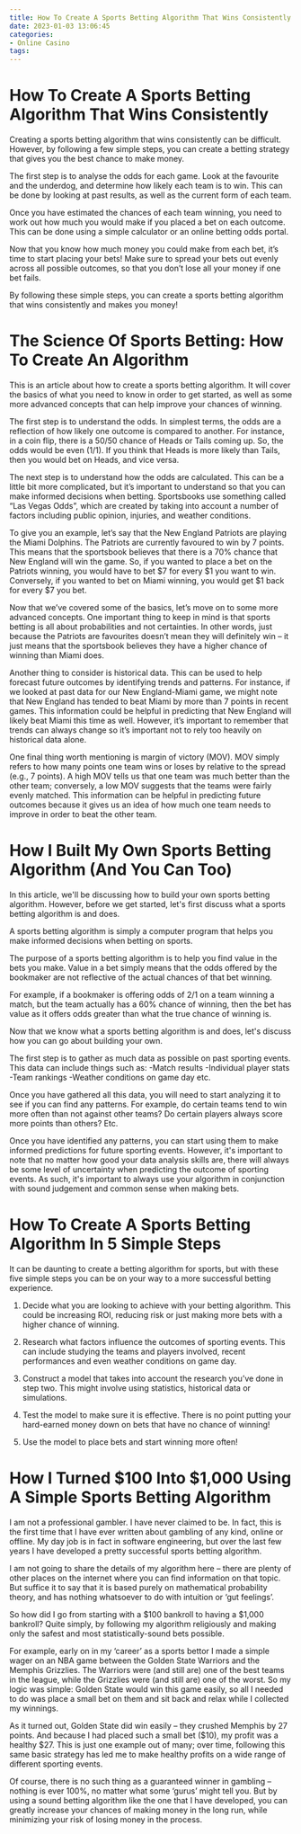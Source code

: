 ```yaml
---
title: How To Create A Sports Betting Algorithm That Wins Consistently 
date: 2023-01-03 13:06:45
categories:
- Online Casino
tags:
---
```



#  How To Create A Sports Betting Algorithm That Wins Consistently 

Creating a sports betting algorithm that wins consistently can be difficult. However, by following a few simple steps, you can create a betting strategy that gives you the best chance to make money.

The first step is to analyse the odds for each game. Look at the favourite and the underdog, and determine how likely each team is to win. This can be done by looking at past results, as well as the current form of each team.

Once you have estimated the chances of each team winning, you need to work out how much you would make if you placed a bet on each outcome. This can be done using a simple calculator or an online betting odds portal.

Now that you know how much money you could make from each bet, it’s time to start placing your bets! Make sure to spread your bets out evenly across all possible outcomes, so that you don’t lose all your money if one bet fails.

By following these simple steps, you can create a sports betting algorithm that wins consistently and makes you money!

#  The Science Of Sports Betting: How To Create An Algorithm 

This is an article about how to create a sports betting algorithm. It will cover the basics of what you need to know in order to get started, as well as some more advanced concepts that can help improve your chances of winning.

The first step is to understand the odds. In simplest terms, the odds are a reflection of how likely one outcome is compared to another. For instance, in a coin flip, there is a 50/50 chance of Heads or Tails coming up. So, the odds would be even (1/1). If you think that Heads is more likely than Tails, then you would bet on Heads, and vice versa.

The next step is to understand how the odds are calculated. This can be a little bit more complicated, but it’s important to understand so that you can make informed decisions when betting. Sportsbooks use something called “Las Vegas Odds”, which are created by taking into account a number of factors including public opinion, injuries, and weather conditions.

To give you an example, let’s say that the New England Patriots are playing the Miami Dolphins. The Patriots are currently favoured to win by 7 points. This means that the sportsbook believes that there is a 70% chance that New England will win the game. So, if you wanted to place a bet on the Patriots winning, you would have to bet $7 for every $1 you want to win. Conversely, if you wanted to bet on Miami winning, you would get $1 back for every $7 you bet.

Now that we’ve covered some of the basics, let’s move on to some more advanced concepts. One important thing to keep in mind is that sports betting is all about probabilities and not certainties. In other words, just because the Patriots are favourites doesn’t mean they will definitely win – it just means that the sportsbook believes they have a higher chance of winning than Miami does.

Another thing to consider is historical data. This can be used to help forecast future outcomes by identifying trends and patterns. For instance, if we looked at past data for our New England-Miami game, we might note that New England has tended to beat Miami by more than 7 points in recent games. This information could be helpful in predicting that New England will likely beat Miami this time as well. However, it’s important to remember that trends can always change so it’s important not to rely too heavily on historical data alone.

One final thing worth mentioning is margin of victory (MOV). MOV simply refers to how many points one team wins or loses by relative to the spread (e.g., 7 points). A high MOV tells us that one team was much better than the other team; conversely, a low MOV suggests that the teams were fairly evenly matched. This information can be helpful in predicting future outcomes because it gives us an idea of how much one team needs to improve in order to beat the other team.

#  How I Built My Own Sports Betting Algorithm (And You Can Too) 

In this article, we'll be discussing how to build your own sports betting algorithm. 
However, before we get started, let's first discuss what a sports betting algorithm is and does. 

A sports betting algorithm is simply a computer program that helps you make informed decisions when betting on sports. 

The purpose of a sports betting algorithm is to help you find value in the bets you make. 
Value in a bet simply means that the odds offered by the bookmaker are not reflective of the actual chances of that bet winning. 

For example, if a bookmaker is offering odds of 2/1 on a team winning a match, but the team actually has a 60% chance of winning, then the bet has value as it offers odds greater than what the true chance of winning is. 

Now that we know what a sports betting algorithm is and does, let's discuss how you can go about building your own. 

The first step is to gather as much data as possible on past sporting events. This data can include things such as: 
-Match results 
-Individual player stats 
-Team rankings 
-Weather conditions on game day etc. 

Once you have gathered all this data, you will need to start analyzing it to see if you can find any patterns. For example, do certain teams tend to win more often than not against other teams? Do certain players always score more points than others? Etc. 

Once you have identified any patterns, you can start using them to make informed predictions for future sporting events. However, it's important to note that no matter how good your data analysis skills are, there will always be some level of uncertainty when predicting the outcome of sporting events. As such, it's important to always use your algorithm in conjunction with sound judgement and common sense when making bets.

#  How To Create A Sports Betting Algorithm In 5 Simple Steps 

It can be daunting to create a betting algorithm for sports, but with these five simple steps you can be on your way to a more successful betting experience.

1. Decide what you are looking to achieve with your betting algorithm. This could be increasing ROI, reducing risk or just making more bets with a higher chance of winning.

2. Research what factors influence the outcomes of sporting events. This can include studying the teams and players involved, recent performances and even weather conditions on game day.

3. Construct a model that takes into account the research you’ve done in step two. This might involve using statistics, historical data or simulations.

4. Test the model to make sure it is effective. There is no point putting your hard-earned money down on bets that have no chance of winning!

5. Use the model to place bets and start winning more often!

#  How I Turned $100 Into $1,000 Using A Simple Sports Betting Algorithm

I am not a professional gambler. I have never claimed to be. In fact, this is the first time that I have ever written about gambling of any kind, online or offline. My day job is in fact in software engineering, but over the last few years I have developed a pretty successful sports betting algorithm.

I am not going to share the details of my algorithm here – there are plenty of other places on the internet where you can find information on that topic. But suffice it to say that it is based purely on mathematical probability theory, and has nothing whatsoever to do with intuition or ‘gut feelings’.

So how did I go from starting with a $100 bankroll to having a $1,000 bankroll? Quite simply, by following my algorithm religiously and making only the safest and most statistically-sound bets possible.

For example, early on in my ‘career’ as a sports bettor I made a simple wager on an NBA game between the Golden State Warriors and the Memphis Grizzlies. The Warriors were (and still are) one of the best teams in the league, while the Grizzlies were (and still are) one of the worst. So my logic was simple: Golden State would win this game easily, so all I needed to do was place a small bet on them and sit back and relax while I collected my winnings.

As it turned out, Golden State did win easily – they crushed Memphis by 27 points. And because I had placed such a small bet ($10), my profit was a healthy $27. This is just one example out of many; over time, following this same basic strategy has led me to make healthy profits on a wide range of different sporting events.

Of course, there is no such thing as a guaranteed winner in gambling – nothing is ever 100%, no matter what some ‘gurus’ might tell you. But by using a sound betting algorithm like the one that I have developed, you can greatly increase your chances of making money in the long run, while minimizing your risk of losing money in the process.